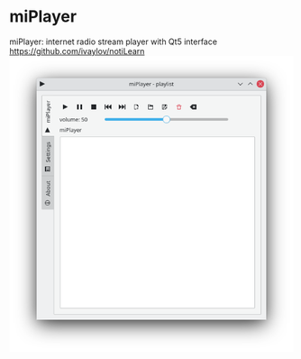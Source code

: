 # miPlayer
miPlayer: internet radio stream player with Qt5 interface
https://github.com/ivaylov/notiLearn
![Alt text](https://github.com/ivaylov/miPlayer/blob/main/miPlayer/screenshot-miPlayer.png?raw=true "miPlayer")
